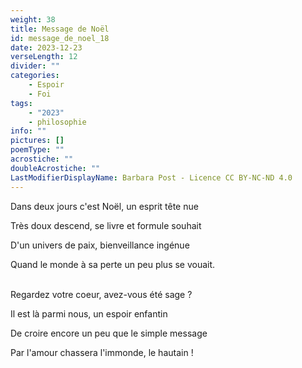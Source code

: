 ```yaml
---
weight: 38
title: Message de Noël
id: message_de_noel_18
date: 2023-12-23
verseLength: 12
divider: ""
categories:
    - Espoir
    - Foi
tags:
    - "2023"
    - philosophie
info: ""
pictures: []
poemType: ""
acrostiche: ""
doubleAcrostiche: ""
LastModifierDisplayName: Barbara Post - Licence CC BY-NC-ND 4.0
---
```

Dans deux jours c'est Noël, un esprit tête nue

Très doux descend, se livre et formule souhait

D'un univers de paix, bienveillance ingénue

Quand le monde à sa perte un peu plus se vouait.

 \
 Regardez votre coeur, avez-vous été sage ?

 Il est là parmi nous, un espoir enfantin

 De croire encore un peu que le simple message

 Par l'amour chassera l'immonde, le hautain !
 